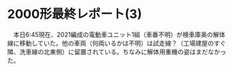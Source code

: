 # 2000形最終レポート(3)

<div class="section">　本日6:45現在、2021編成の電動車ユニット1組（車番不明）が検車庫奥の解体線に移動していた。他の車両（何両いるかは不明）は試走線？（工場建屋のすぐ隣、洗車線の北東側）に留置されている。ちなみに解体用重機の姿はまだなかった。</div>
